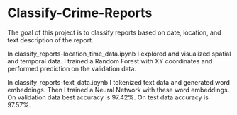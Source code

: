 # Classify-Crime-Reports
The goal of this project is to classify reports based on date, location, and text description of the report.

In classify_reports-location_time_data.ipynb I explored and visualized spatial and temporal data. I trained a Random Forest with XY coordinates and performed prediction on the validation data.

In classify_reports-text_data.ipynb I tokenized text data and generated word embeddings. Then I trained a Neural Network with these word embeddings. On validation data best accuracy is 97.42%. On test data accuracy is 97.57%.
